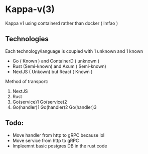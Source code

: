 # Kappa-v(3)

Kappa v1 using containerd rather than docker ( lmfao )

## Technologies

Each technology/language is coupled with 1 unknown and 1 known

- Go ( Known ) and ContainerD ( unknown )
- Rust (Semi-known) and Axum ( Semi-known)
- NextJS ( Unkown) but React ( Known )

Method of transport:

1. NextJS
2. Rust
3. Go(service)1 Go(service)2
4. Go(handler)1 Go(handler)2 Go(handler)3

## Todo:

- Move handler from http to gRPC because lol
- Move service from http to gRPC
- Impleemnt basic postgres DB in the rust code
